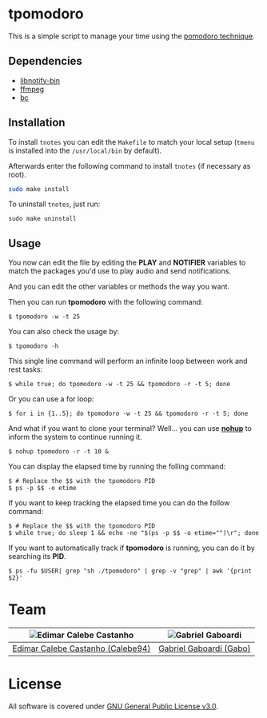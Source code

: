 # tpomodoro

This is a simple script to manage your time using the [pomodoro technique](https://en.wikipedia.org/wiki/Pomodoro_Technique).

## Dependencies

* [libnotify-bin](https://tracker.debian.org/pkg/libnotify)
* [ffmpeg](https://tracker.debian.org/pkg/ffmpeg)
* [bc](https://tracker.debian.org/pkg/bc)

## Installation

To install `tnotes` you can edit the `Makefile` to match your local setup (`tmenu` is installed into the `/usr/local/bin` by default).

Afterwards enter the following command to install `tnotes` (if necessary as root).

```bash
sudo make install
```

To uninstall `tnotes`, just run:

```
sudo make uninstall
```

## Usage

You now can edit the file by editing the **PLAY** and **NOTIFIER** variables to match the packages you'd use to play audio and send notifications.

And you can edit the other variables or methods the way you want.

Then you can run **tpomodoro** with the following command:

```
$ tpomodoro -w -t 25
```

You can also check the usage by:

```
$ tpomodoro -h
```

This single line command will perform an infinite loop between work and rest tasks:

```
$ while true; do tpomodoro -w -t 25 && tpomodoro -r -t 5; done
```

Or you can use a for loop:

```
$ for i in {1..5}; do tpomodoro -w -t 25 && tpomodoro -r -t 5; done
```

And what if you want to clone your terminal? Well... you can use [**nohup**](https://www.computerhope.com/unix/unohup.htm) to inform the system to continue running it.

```
$ nohup tpomodoro -r -t 10 &
```

You can display the elapsed time by running the folling command:

```
$ # Replace the $$ with the tpomodoro PID
$ ps -p $$ -o etime
```

If you want to keep tracking the elapsed time you can do the follow command:

```
$ # Replace the $$ with the tpomodoro PID
$ while true; do sleep 1 && echo -ne "$(ps -p $$ -o etime="")\r"; done
```

If you want to automatically track if **tpomodoro** is running, you can do it by searching its **PID**.

```
$ ps -fu $USER| grep "sh ./tpomodoro" | grep -v "grep" | awk '{print $2}'
```

# Team

| <img src="https://github.com/Calebe94.png?size=200" alt="Edimar Calebe Castanho"> | <img src="https://github.com/gbgabo.png?size=200" alt="Gabriel Gaboardi"> | 
|:---------------------------------------------------------------------------------:|:-------------------------------------------------------------------------:|
| [Edimar Calebe Castanho (Calebe94)](https://github.com/Calebe94)                  | [Gabriel Gaboardi (Gabo)](https://github.com/gbgabo)                      |

# License

All software is covered under [GNU General Public License v3.0](https://www.gnu.org/licenses/gpl-3.0.en.html).
